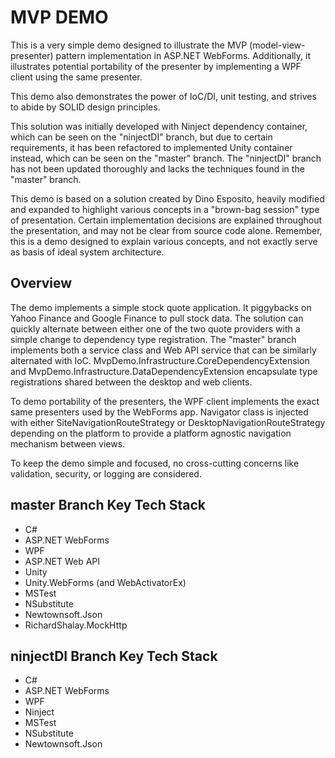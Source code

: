# MVP DEMO

This is a very simple demo designed to illustrate the MVP (model-view-presenter) pattern implementation in 
ASP.NET WebForms. Additionally, it illustrates potential portability of the presenter by implementing a WPF 
client using the same presenter.

This demo also demonstrates the power of IoC/DI, unit testing, and strives to abide by SOLID design principles.

This solution was initially developed with Ninject dependency container, which can be seen on the "ninjectDI" branch, 
but due to certain requirements, it has been refactored to implemented Unity container instead, which can be 
seen on the "master" branch. The "ninjectDI" branch has not been updated thoroughly and lacks the techniques
found in the "master" branch.

This demo is based on a solution created by Dino Esposito, heavily modified and expanded to highlight various 
concepts in a "brown-bag session" type of presentation. Certain implementation decisions are explained
throughout the presentation, and may not be clear from source code alone. Remember, this is a demo designed
to explain various concepts, and not exactly serve as basis of ideal system architecture.

## Overview

The demo implements a simple stock quote application. It piggybacks on Yahoo Finance and Google Finance to pull stock
data. The solution can quickly alternate between either one of the two quote providers with a simple change to 
dependency type registration. The "master" branch implements both a service class and Web API service that 
can be similarly alternated with IoC. MvpDemo.Infrastructure.CoreDependencyExtension and 
MvpDemo.Infrastructure.DataDependencyExtension encapsulate type registrations shared between the desktop and 
web clients.

To demo portability of the presenters, the WPF client implements the exact same presenters used by the WebForms app.
Navigator class is injected with either SiteNavigationRouteStrategy or DesktopNavigationRouteStrategy depending
on the platform to provide a platform agnostic navigation mechanism between views.

To keep the demo simple and focused, no cross-cutting concerns like validation, security, or logging are considered.

## master Branch Key Tech Stack

* C#
* ASP.NET WebForms
* WPF
* ASP.NET Web API
* Unity
* Unity.WebForms (and WebActivatorEx)
* MSTest
* NSubstitute
* Newtownsoft.Json
* RichardShalay.MockHttp

## ninjectDI Branch Key Tech Stack

* C#
* ASP.NET WebForms
* WPF
* Ninject
* MSTest
* NSubstitute
* Newtownsoft.Json